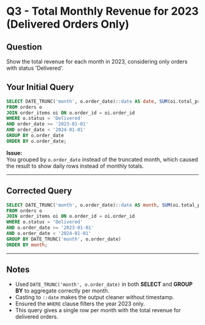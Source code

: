 # Q3 - Total Monthly Revenue for 2023 (Delivered Orders Only)

## Question
Show the total revenue for each month in 2023, considering only orders with status 'Delivered'.

## Your Initial Query
```sql
SELECT DATE_TRUNC('month', o.order_date)::date AS date, SUM(oi.total_price) AS total_revenue
FROM orders o
JOIN order_items oi ON o.order_id = oi.order_id
WHERE o.status = 'Delivered'
AND order_date >= '2023-01-01'
AND order_date < '2024-01-01'
GROUP BY o.order_date
ORDER BY o.order_date;
```

**Issue:**  
You grouped by `o.order_date` instead of the truncated month, which caused the result to show daily rows instead of monthly totals.

---

## Corrected Query
```sql
SELECT DATE_TRUNC('month', o.order_date)::date AS month, SUM(oi.total_price) AS total_revenue
FROM orders o
JOIN order_items oi ON o.order_id = oi.order_id
WHERE o.status = 'Delivered'
AND o.order_date >= '2023-01-01'
AND o.order_date < '2024-01-01'
GROUP BY DATE_TRUNC('month', o.order_date)
ORDER BY month;
```

---

## Notes
- Used `DATE_TRUNC('month', o.order_date)` in both **SELECT** and **GROUP BY** to aggregate correctly per month.
- Casting to `::date` makes the output cleaner without timestamp.
- Ensured the `WHERE` clause filters the year 2023 only.
- This query gives a single row per month with the total revenue for delivered orders.
